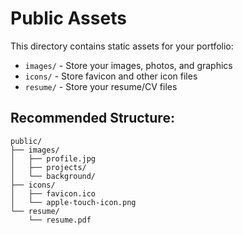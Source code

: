 # Public Assets

This directory contains static assets for your portfolio:

- `images/` - Store your images, photos, and graphics
- `icons/` - Store favicon and other icon files
- `resume/` - Store your resume/CV files

## Recommended Structure:
```
public/
├── images/
│   ├── profile.jpg
│   ├── projects/
│   └── background/
├── icons/
│   ├── favicon.ico
│   └── apple-touch-icon.png
└── resume/
    └── resume.pdf
```
